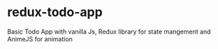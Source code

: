 # redux-todo-app
Basic Todo App with vanilla Js, Redux library for state mangement and AnimeJS for animation
